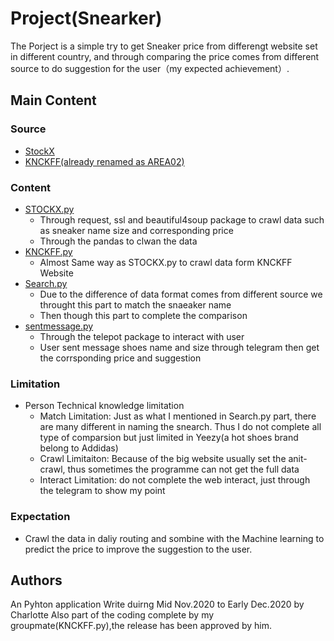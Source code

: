 # Project(Snearker)
The Porject is a simple try to get Sneaker price from differengt website set in different country, and through comparing the price comes from different source to do suggestion for the user（my expected achievement）.

## Main Content
### Source
* [StockX](https://stockx.com)
* [KNCKFF(already renamed as AREA02)](https://www.area02.com/zh-CN)

### Content
* [STOCKX.py](https://github.com/Charlotte-Song/econ3086/blob/main/STOCKX.py)
    * Through request, ssl and beautiful4soup package to crawl data such as sneaker name size and corresponding price
    * Through the pandas to clwan the data
* [KNCKFF.py](https://github.com/Charlotte-Song/econ3086/blob/main/KNCKFF.py)
    * Almost Same way as STOCKX.py to crawl data form KNCKFF Website
* [Search.py](https://github.com/Charlotte-Song/econ3086/blob/main/Search.py)
    * Due to the difference of data format comes from different source we throught this part to match the snaeaker name 
    * Then though this part to complete the comparison
* [sentmessage.py](https://github.com/Charlotte-Song/econ3086/blob/main/sentmeesage.py)
    * Through the telepot package to interact with user
    * User sent message shoes name and size through telegram then get the corrsponding price and suggestion

### Limitation
* Person Technical knowledge limitation
    * Match Limitation: Just as what I mentioned in Search.py part, there are many different in naming the snearch. Thus I do not complete all type of comparsion but just limited in Yeezy(a hot shoes brand belong to Addidas)
    * Crawl Limitaiton: Because of the big website usually set the anit-crawl, thus sometimes the programme can not get the full data
    * Interact Limitation: do not complete the web interact, just through the telegram to show my point
    
### Expectation

* Crawl the data in daliy routing and sombine with the Machine learning to predict the price to improve the suggestion to the user.

## Authors

An Pyhton application Write duirng Mid Nov.2020 to Early Dec.2020 by Charlotte
Also part of the coding complete by my groupmate(KNCKFF.py),the release has been approved by him.
